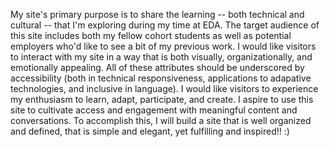 My site's primary purpose is to share the learning -- both technical and cultural -- that I'm exploring during my time at EDA. The target audience of this site includes both my fellow cohort students as well as potential employers who'd like to see a bit of my previous work. I would like visitors to interact with my site in a way that is both visually, organizationally, and emotionally appealing. All of these attributes should be underscored by accessibility (both in technical responsiveness, applications to adapative technologies, and inclusive in language). I would like visitors to experience my enthusiasm to learn, adapt, participate, and create. I aspire to use this site to cultivate access and engagement with meaningful content and conversations. To accomplish this, I will build a site that is well organized and defined, that is simple and elegant, yet fulfilling and inspired!! :)